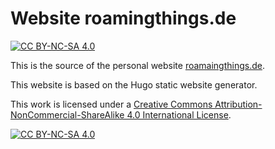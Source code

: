 # Website roamingthings.de

[![CC BY-NC-SA 4.0][cc-by-nc-sa-shield]][cc-by-nc-sa]


This is the source of the personal website [roamaingthings.de](https://roamingthings.de).

This website is based on the Hugo static website generator.

This work is licensed under a
[Creative Commons Attribution-NonCommercial-ShareAlike 4.0 International License][cc-by-nc-sa].

[![CC BY-NC-SA 4.0][cc-by-nc-sa-image]][cc-by-nc-sa]

[cc-by-nc-sa]: http://creativecommons.org/licenses/by-nc-sa/4.0/
[cc-by-nc-sa-image]: https://licensebuttons.net/l/by-nc-sa/4.0/88x31.png
[cc-by-nc-sa-shield]: https://img.shields.io/badge/License-CC%20BY--NC--SA%204.0-lightgrey.svg
